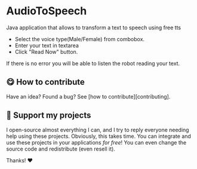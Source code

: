 # AudioToSpeech
Java application that allows to transform a text to speech using free tts 

-  Select the voice type(Male/Female) from combobox.  
- Enter your text in textarea  
- Click "Read Now" button.

If there is no error you will be able to listen the robot reading your text.

## :yum: How to contribute
Have an idea? Found a bug? See [how to contribute][contributing].

## :sparkling_heart: Support my projects

I open-source almost everything I can, and I try to reply everyone needing help using these projects. Obviously,
this takes time. You can integrate and use these projects in your applications *for free*! You can even change the source code and redistribute (even resell it).

Thanks! :heart:

